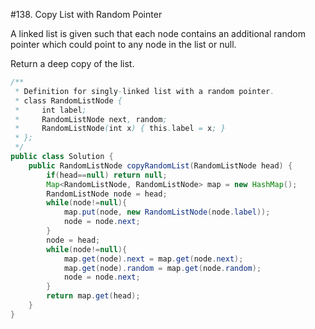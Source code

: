 #138. Copy List with Random Pointer  

A linked list is given such that each node contains an additional random pointer which could point to any node in the list or null.

Return a deep copy of the list.

```java
/**
 * Definition for singly-linked list with a random pointer.
 * class RandomListNode {
 *     int label;
 *     RandomListNode next, random;
 *     RandomListNode(int x) { this.label = x; }
 * };
 */
public class Solution {
    public RandomListNode copyRandomList(RandomListNode head) {
        if(head==null) return null;
        Map<RandomListNode, RandomListNode> map = new HashMap();
        RandomListNode node = head;
        while(node!=null){
            map.put(node, new RandomListNode(node.label));
            node = node.next;
        }
        node = head;
        while(node!=null){
            map.get(node).next = map.get(node.next);
            map.get(node).random = map.get(node.random);
            node = node.next;
        }
        return map.get(head);
    }
}
```
